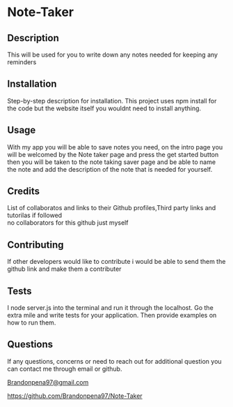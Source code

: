 # Note-Taker
## Description 
  
  This will be used for you to write down any notes needed for keeping any reminders 
  
  
  ## Installation
  Step-by-step description for installation.
  This project uses npm install for the code but the website itself you wouldnt need to install anything.

  
  
  ## Usage 
  With my app you will be able to save notes you need, on the intro page you will be welcomed by the Note taker page and press the get started button then you will be taken to the note taking saver page and be able to name the note and add the description of the note that is needed for yourself. 
  
  
  ## Credits
  List of collaboratos and links to their Github profiles,Third party links and tutorilas if followed  
  no collaborators for this github just myself 
  
  
  ## Contributing
  If other developers would like to contribute i would be able to send them the github link and make them a contributer

  
  
  ## Tests
  
  I node server.js into the terminal and run it through the localhost.
  Go the extra mile and write tests for your application. Then provide examples on how to run them.
  
  ## Questions
  If any questions, concerns or need to reach out for additional question you can contact me through email or github.

  Brandonpena97@gmail.com

  https://github.com/Brandonpena97/Note-Taker
